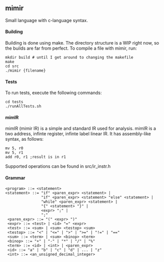 ## mimir

Small language with c-language syntax. 

#### Building
Building is done using make. The directory structure is a WIP right now, so the builds are far from perfect. To compile a file with mimir, run:

```
mkdir build # until I get around to changing the makefile
make
cd src
./mimir {filename}
```

#### Tests
To run tests, execute the following commands:
```
cd tests
./runAllTests.sh
```

#### mimIR

mimIR (mimir IR) is a simple and standard IR used for analysis. mimIR is a two address, infinte register, infinte
label linear IR. It has assembly-like syntax, as follows:
```
mv 5, r0
mv 5, r1
add r0, r1 ;result is in r1
```
Supported operations can be found in src/ir_instr.h


#### Grammar
```
<program> ::= <statement>
<statement> ::= "if" <paren_expr> <statement> |
                "if" <paren_expr> <statement> "else" <statement> |
                "while" <paren_expr> <statement> |
                "{" <statement> "}" |
                <expr> ";" |
                ";"
 <paren_expr> ::= "(" <expr> ")"
 <expr> ::= <test> | <id> "=" <expr>
 <test> ::= <sum> | <sum> <testop> <sum>
 <testop> ::= "<" | "<=" | ">" | ">=" | "!=" | "=="
 <sum> ::= <term> | <sum> <binop> <term>
 <binop> ::= "+" | "-" | "*" | "/" | "%"
 <term> ::= <id> | <int> | <paren_expr>
 <id> ::= "a" | "b" | "c" | "d" | ... | "z"
 <int> ::= <an_unsigned_decimal_integer>
```
